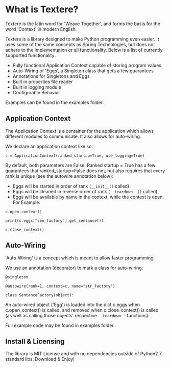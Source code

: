 # What is Textere?

Textere is the latin word for 'Weave Together', and forms the basis for the word 'Context' in modern English.

Textere is a library designed to make Python programming even easier.  It uses some of the same concepts as Spring Technologies, but does not adhere to the implementation or all functionality.  Below is a list of currently supported functionality:

* Fully functional Application Context capable of storing program values
* Auto-Wiring of 'Eggs', a Singleton class that gets a few guarantees
* Annotations for Singletons and Eggs
* Built in properties file reader
* Built in logging module
* Configurable Behavior

Examples can be found in the examples folder.

## Application Context

The Application Context is a container for the application which allows different modules to communicate.  It also allows for auto-wiring.

We declare an application context like so:

`c = ApplicationContext(ranked_startup=True, use_logging=True)`

By default, both parameters are False.  Ranked startup = True has a few guarantees that ranked_startup=False does not, but also requires that every rank is unique (see the autowire annotation below):

* Eggs will be started in order of rank (`__init__()` called)
* Eggs will be cleaned in reverse order of rank (`__teardown__()` called)
* Eggs will be available by name in the context, while the context is open.  For Example:

`c.open_context()`

`print(c.eggs["sen_factory"].get_sentance())`

`c.close_context()`

## Auto-Wiring

'Auto-Wiring' is a concept which is meant to allow faster programming.

We use an annotation (decorator) to mark a class for auto-wiring:

`@singleton`

`@autowire(rank=1, context=c, name="str_factory")`

`class SentanceFactory(object):`

An auto-wired object ('Egg') is loaded into the dict c.eggs when c.open_context() is called, and removed when c.close_context() is called (as well as calling those objects' respective `__teardown__` functions).

Full example code may be found in examples folder.

## Install & Licensing

The library is MIT License and with no dependencies outside of Python2.7 standard libs.  Download & Enjoy!
